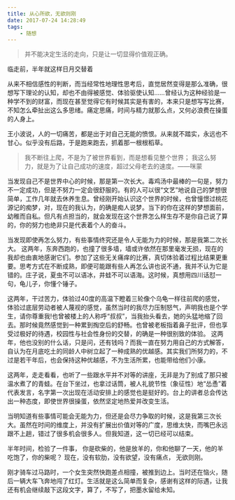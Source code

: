 ```yaml
---
title: 从心所欲，无欲则刚
date: 2017-07-24 14:28:49
tags:
	- 随想
---
```


> 并不能决定生活的走向，只是让一切显得价值观正确。

临走前，半年就这样日月交替着

从来不相信感性的判断，而当经常性地理性思考后，直觉居然变得是那么准确，很想写下理论的认知，却也不由得被感觉、体验驱使认知……曾经认为这种经验是一种学不到的财富，而现在甚至觉得它有时候其实是有害的，本来只是想写写比赛，不知怎么牵扯出这么多思绪。痛定思痛，时间与精力就那么点，又何必浪费在操蛋的人身上。

王小波说，人的一切痛苦，都是出于对自己无能的愤恨。从来就不踏实，永远也不甘心。似乎没有后路，于是跑来跑去，抓着那一根根稻草。

> 我不断往上爬，不是为了被世界看到，而是想看见整个世界；
> 我这么努力，就是为了让自己成功的速度，超过父母老去的速度。——咪蒙

当发现自己不是世界中心的时候，那是第一次长大。毒鸡汤中最棒的一句是，努力不一定成功，但是不努力一定会很舒服的。有的人可以很“文艺”地说自己的梦想很简单，工作几年就去休养生息。曾经刚开始认识这个世界的时候，也曾憧憬过桃花源记的痴梦，对，现在的我认为，的确是痴人说梦。当下的你在这样的梦想面前，幼稚而自私。但凡有点担当的，就会发现在这个世界怎么样生存不是你自己说了算的，你的努力也绝非只是代表着个人的奋斗。

当发现即使再怎么努力，有些事情终究还是令人无能为力的时候，那是我第二次长大。
这两年，东奔西跑的，也撞了很多墙，墙或许依然在那里毫发无损，现在的我却也由衷地感谢它们。参加了这些无关痛痒的比赛，真切体验着过程比结果更重要。思考方式在不断成熟，即便可能跟有些人再怎么讲也说不通，我并不认为它是错的。庄子说，夏虫不可以语冰，井蛙不可以语海。这时候，真想用四川话怼一句，龟儿子，你懂个锤子。

这两年，干过苦力，体验过40度的高温下瞪着三轮像个乌龟一样往前爬的感觉，体验过底层劳动者被人蔑视的感觉，虽然当时的我尽力压制怒气，声明我也是个学生，请你尊重我!也曾被楼上的人称呼“叔叔”，当我抬头看去，她的头猛地缩了回去。那时候竟然感觉到一种累到掏空后的舒畅。也曾被老板指着鼻子批评，但也享受过极好的待遇，校园性与社会性身份的交替，的确是一种很别致的体验。
这两年，他也没别的什么话，只是问，还有钱吗？而我一直在努力用自己的方式解答，自认为在月底吃土的同龄人中树立起了一种成熟的优越感。其实我们所努力的，不过是若干年后，也会保持这种优越感，不为生活所累，也能带给他们小康。

这两年，走走看看，也听了一些跟水平并不对等的讲座，无非是为了别成了那只被温水煮了的青蛙。在台下坐过，也拿过话筒，被人礼貌节性（象征性）地“怂恿”着代表发言，名字第一次出现在活动安排上的感觉也是挺好的。台上的讲者总会传达出一种态度，即使世界很操蛋，依然坚定地热爱并改变生活。

当明知道有些事情可能会无能为力，但还是会尽力争取的时候，这是我第三次长大。虽然在时间的维度上，并没有扩展出价值对等的广度，思维太快，而嘴巴永远跟不上趟，错过了很多机会很多人。但我知道，这一切已经可以结束。

半年时间，检验了一件事，
你是砍柴的，他是放羊的，你和他聊了一天，他的羊吃饱了，你的柴呢？
现在，没有软肋，没有欲望，没有痛点，
无欲则刚。

刚才骑车过马路时，一个女生突然快跑差点相撞，被推到边上。当时还在恼火，随后一辆大车飞奔地闯了红灯。生活就是这么简单而复杂，感谢有这样的际遇，让我还有机会继续敲下这段文字，算了，不写了，把墨水留给未知。